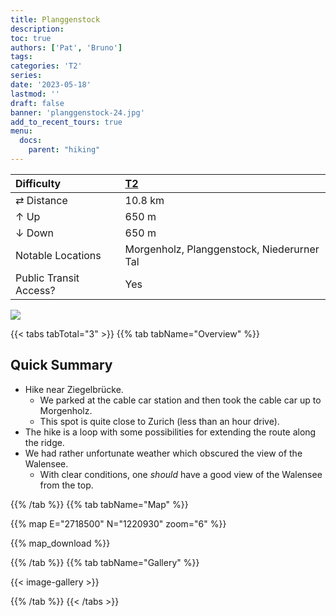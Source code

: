 ```yaml
---
title: Planggenstock
description: 
toc: true
authors: ['Pat', 'Bruno']
tags:
categories: 'T2'
series:
date: '2023-05-18'
lastmod: ''
draft: false
banner: 'planggenstock-24.jpg'
add_to_recent_tours: true
menu:
  docs:
    parent: "hiking"
---
```

<link href="../../../style.css" rel="stylesheet"></link>

| Difficulty | [T2](../overview/#wanderskala) |
| :--- | :--- |
| &#8644; Distance | 10.8 km |
| &#8593; Up | 650 m |
| &#8595; Down | 650 m |
| Notable Locations | Morgenholz, Planggenstock, Niederurner Tal |
| Public Transit Access? | Yes |

![](planggenstock-24.jpg)

{{< tabs tabTotal="3" >}}
{{% tab tabName="Overview" %}}

## Quick Summary

- Hike near <hl>Ziegelbrücke</hl>.
  - We parked at the cable car station and then took the cable car up to
    <hl>Morgenholz</hl>.
  - This spot is quite close to Zurich (less than an hour drive).
- The hike is a loop with some possibilities for extending the route along the
  ridge.
- We had rather unfortunate weather which obscured the view of the
  <hl>Walensee</hl>.
  - With clear conditions, one _should_ have a good view of the Walensee from
    the top.

{{% /tab %}}
{{% tab tabName="Map" %}}

{{% map E="2718500" N="1220930" zoom="6" %}}

{{% map_download %}}

{{% /tab %}}
{{% tab tabName="Gallery" %}}

{{< image-gallery >}}

{{% /tab %}}
{{< /tabs >}}